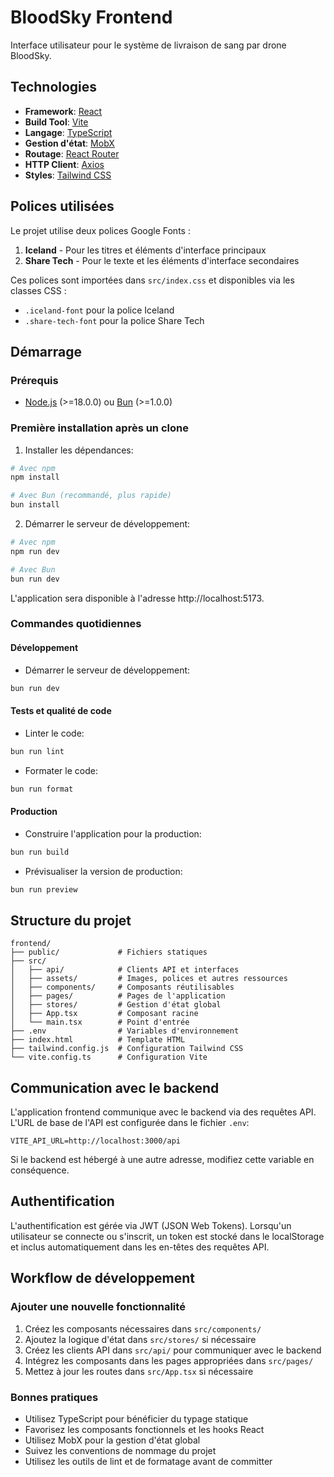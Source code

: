 # BloodSky Frontend

Interface utilisateur pour le système de livraison de sang par drone BloodSky.

## Technologies

- **Framework**: [React](https://reactjs.org/)
- **Build Tool**: [Vite](https://vitejs.dev/)
- **Langage**: [TypeScript](https://www.typescriptlang.org/)
- **Gestion d'état**: [MobX](https://mobx.js.org/)
- **Routage**: [React Router](https://reactrouter.com/)
- **HTTP Client**: [Axios](https://axios-http.com/)
- **Styles**: [Tailwind CSS](https://tailwindcss.com/)

## Polices utilisées

Le projet utilise deux polices Google Fonts :

1. **Iceland** - Pour les titres et éléments d'interface principaux
2. **Share Tech** - Pour le texte et les éléments d'interface secondaires

Ces polices sont importées dans `src/index.css` et disponibles via les classes CSS :
- `.iceland-font` pour la police Iceland
- `.share-tech-font` pour la police Share Tech

## Démarrage

### Prérequis

- [Node.js](https://nodejs.org/) (>=18.0.0) ou [Bun](https://bun.sh/) (>=1.0.0)

### Première installation après un clone

1. Installer les dépendances:

```bash
# Avec npm
npm install

# Avec Bun (recommandé, plus rapide)
bun install
```

2. Démarrer le serveur de développement:

```bash
# Avec npm
npm run dev

# Avec Bun
bun run dev
```

L'application sera disponible à l'adresse http://localhost:5173.

### Commandes quotidiennes

#### Développement

- Démarrer le serveur de développement:

```bash
bun run dev
```

#### Tests et qualité de code

- Linter le code:

```bash
bun run lint
```

- Formater le code:

```bash
bun run format
```

#### Production

- Construire l'application pour la production:

```bash
bun run build
```

- Prévisualiser la version de production:

```bash
bun run preview
```

## Structure du projet

```
frontend/
├── public/             # Fichiers statiques
├── src/
│   ├── api/            # Clients API et interfaces
│   ├── assets/         # Images, polices et autres ressources
│   ├── components/     # Composants réutilisables
│   ├── pages/          # Pages de l'application
│   ├── stores/         # Gestion d'état global
│   ├── App.tsx         # Composant racine
│   └── main.tsx        # Point d'entrée
├── .env                # Variables d'environnement
├── index.html          # Template HTML
├── tailwind.config.js  # Configuration Tailwind CSS
└── vite.config.ts      # Configuration Vite
```

## Communication avec le backend

L'application frontend communique avec le backend via des requêtes API. L'URL de base de l'API est configurée dans le fichier `.env`:

```
VITE_API_URL=http://localhost:3000/api
```

Si le backend est hébergé à une autre adresse, modifiez cette variable en conséquence.

## Authentification

L'authentification est gérée via JWT (JSON Web Tokens). Lorsqu'un utilisateur se connecte ou s'inscrit, un token est stocké dans le localStorage et inclus automatiquement dans les en-têtes des requêtes API.

## Workflow de développement

### Ajouter une nouvelle fonctionnalité

1. Créez les composants nécessaires dans `src/components/`
2. Ajoutez la logique d'état dans `src/stores/` si nécessaire
3. Créez les clients API dans `src/api/` pour communiquer avec le backend
4. Intégrez les composants dans les pages appropriées dans `src/pages/`
5. Mettez à jour les routes dans `src/App.tsx` si nécessaire

### Bonnes pratiques

- Utilisez TypeScript pour bénéficier du typage statique
- Favorisez les composants fonctionnels et les hooks React
- Utilisez MobX pour la gestion d'état global
- Suivez les conventions de nommage du projet
- Utilisez les outils de lint et de formatage avant de committer

